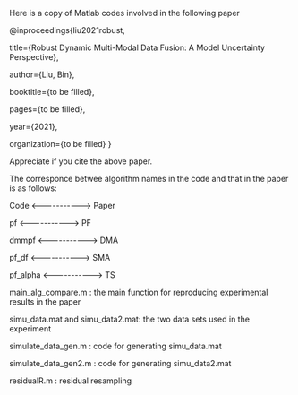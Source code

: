 Here is a copy of Matlab codes involved in the following paper

@inproceedings{liu2021robust,

title={Robust Dynamic Multi-Modal Data Fusion: A Model Uncertainty Perspective},

author={Liu, Bin},

booktitle={to be filled},

pages={to be filled},

year={2021},

organization={to be filled} }

Appreciate if you cite the above paper.

The corresponce betwee algorithm names in the code and that in the paper is as follows:

Code      <----------->  Paper

pf        <----------->  PF

dmmpf     <----------->  DMA

pf_df     <----------->  SMA

pf_alpha  <----------->  TS


main_alg_compare.m              : the main function for reproducing experimental results in the paper

simu_data.mat and simu_data2.mat: the two data sets used in the experiment 

simulate_data_gen.m             : code for generating simu_data.mat

simulate_data_gen2.m            : code for generating simu_data2.mat

residualR.m                     : residual resampling
